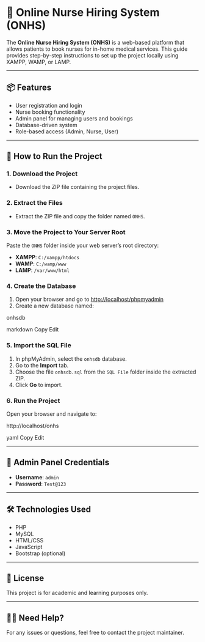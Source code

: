 # 🏥 Online Nurse Hiring System (ONHS)

The **Online Nurse Hiring System (ONHS)** is a web-based platform that allows patients to book nurses for in-home medical services. This guide provides step-by-step instructions to set up the project locally using XAMPP, WAMP, or LAMP.

---

## 📦 Features

- User registration and login
- Nurse booking functionality
- Admin panel for managing users and bookings
- Database-driven system
- Role-based access (Admin, Nurse, User)

---

## 🚀 How to Run the Project

### 1. Download the Project

- Download the ZIP file containing the project files.

### 2. Extract the Files

- Extract the ZIP file and copy the folder named `ONHS`.

### 3. Move the Project to Your Server Root

Paste the `ONHS` folder inside your web server’s root directory:

- **XAMPP**: `C:/xampp/htdocs`
- **WAMP**: `C:/wamp/www`
- **LAMP**: `/var/www/html`

### 4. Create the Database

1. Open your browser and go to [http://localhost/phpmyadmin](http://localhost/phpmyadmin)
2. Create a new database named:

onhsdb

markdown
Copy
Edit

### 5. Import the SQL File

1. In phpMyAdmin, select the `onhsdb` database.
2. Go to the **Import** tab.
3. Choose the file `onhsdb.sql` from the `SQL File` folder inside the extracted ZIP.
4. Click **Go** to import.

### 6. Run the Project

Open your browser and navigate to:

http://localhost/onhs

yaml
Copy
Edit

---

## 🔐 Admin Panel Credentials

- **Username**: `admin`
- **Password**: `Test@123`

---

## 🛠️ Technologies Used

- PHP
- MySQL
- HTML/CSS
- JavaScript
- Bootstrap (optional)

---

## 📄 License

This project is for academic and learning purposes only.

---

## 🙋‍♀️ Need Help?

For any issues or questions, feel free to contact the project maintainer.
